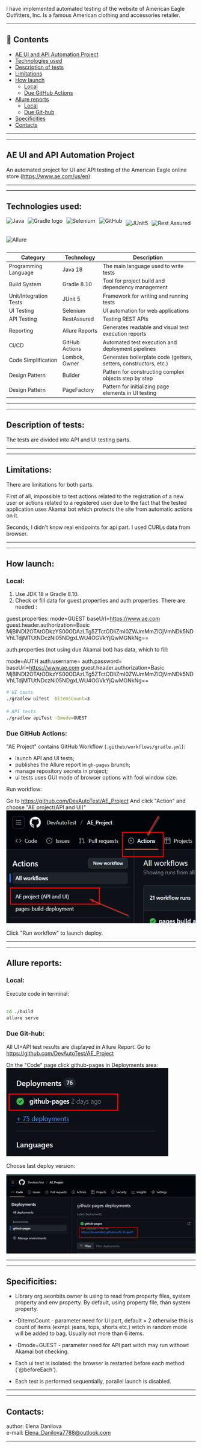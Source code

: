 I have implemented automated testing of the website of American Eagle Outfitters, Inc. 
Is a famous American clothing and accessories retailer.

---

## 📑 Contents

- [AE UI and API Automation Project](#ae-ui-and-api-automation-project)
- [Technologies used](#technologies-used)
- [Description of tests](#description-of-tests)
- [Limitations](#limitations)
- [How launch](#how-launch)
  - [Local](#local)
  - [Due GitHub Actions](#due-github-actions)
- [Allure reports](#allure-reports)
  - [Local](#local)  
  - [Due Git-hub](#due-git-hub)
- [Specificities](#specificities) 
- [Contacts](#contacts)

---
---

## AE UI and API Automation Project

An automated project for UI and API testing of the American Eagle online store (https://www.ae.com/us/en).

---
---

## Technologies used:

<div style="display: flex; flex-wrap: wrap; gap: 10px; align-items: center;"> <img src="https://cdn.jsdelivr.net/gh/devicons/devicon/icons/java/java-original.svg" height="40" alt="Java" /> <img src="https://seeklogo.com/images/G/gradle-logo-D9B7525BD6-seeklogo.com.png" height="40" alt="Gradle logo" /> <img src="https://cdn.jsdelivr.net/gh/devicons/devicon/icons/selenium/selenium-original.svg" height="40" alt="Selenium" /> <img src="https://cdn.jsdelivr.net/gh/devicons/devicon/icons/github/github-original.svg" height="40" alt="GitHub" /> <img src="https://img.shields.io/badge/JUnit5-red?style=for-the-badge&logo=JUnit5&logoColor=white" alt="JUnit5" height="28" /> <img src="https://img.shields.io/badge/Rest%20Assured-339933?style=for-the-badge&logo=rest-assured&logoColor=white" alt="Rest Assured" height="28" /> <img src="https://img.shields.io/badge/Allure-FF69B4?style=for-the-badge&logo=allure&logoColor=white" alt="Allure" height="28" /> </div>


| Category               | Technology     | Description                                                        |
|------------------------|----------------|--------------------------------------------------------------------|
| Programming Language   | Java 18        | The main language used to write tests                              |
| Build System           | Gradle 8.10    | Tool for project build and dependency management                   |
| Unit/Integration Tests | JUnit 5        | Framework for writing and running tests                            |
| UI Testing             | Selenium       | UI automation for web applications                                 |
| API Testing            | RestAssured    | Testing REST APIs                                                  |
| Reporting              | Allure Reports | Generates readable and visual test execution reports               |
| CI/CD                  | GitHub Actions | Automated test execution and deployment pipelines                  |
| Code Simplification    | Lombok, Owner  | Generates boilerplate code (getters, setters, constructors, etc.)  |
| Design Pattern         | Builder        | Pattern for constructing complex objects step by step              |
| Design Pattern         | PageFactory    | Pattern for initializing page elements in UI testing               |


---
---

## Description of tests:

The tests are divided into API and UI testing parts. 

---
---

## Limitations:
There are limitations for both parts.

First of all, impossible to test actions related to the registration of a new user or actions related to a registered user 
due to the fact that the tested application uses Akamai bot which protects the site from automatic actions on it.

Seconds, I didn't know real endpoints for api part. I used CURLs data from browser.

---
---

## How launch:

### Local:

1. Use JDK 18 и Gradle 8.10.
2. Check or fill data for guest.properties and auth.properties. There are needed :

guest.properties:
  mode=GUEST
  baseUrl=https://www.ae.com
  guest.header.authorization=Basic MjBlNDI2OTAtODkzYS00ODAzLTg5ZTctODliZmI0ZWJmMmZlOjVmNDk5NDVhLTdjMTUtNDczNi05NDgxLWU4OGVkYjQwMGNkNg==

 auth.properties (not using due Akamai bot) has data, which to fill:

  mode=AUTH
  auth.username=
  auth.password=
  baseUrl=https://www.ae.com
  guest.header.authorization=Basic MjBlNDI2OTAtODkzYS00ODAzLTg5ZTctODliZmI0ZWJmMmZlOjVmNDk5NDVhLTdjMTUtNDczNi05NDgxLWU4OGVkYjQwMGNkNg==

```bash
# UI tests
./gradlew uiTest -DitemsCount=3

# API tests
./gradlew apiTest -Dmode=GUEST
```

### Due GitHub Actions:

"AE Project" contains GitHub Workflow (`.github/workflows/gradle.yml`):

- launch API and UI tests;
- publishes the Allure report in `gh-pages` brunch;
- manage repository secrets in project;
- ui tests uses GUI mode of browser options with fool window size.

Run workflow:

Go to https://github.com/DevAutoTest/AE_Project
And click "Action" and choose "AE project(API and UI)"
![img_2.png](images/img_2.png)

Click "Run workflow" to launch deploy.

---
---

## Allure reports:

### Local:

Execute code in terminal:

```bash

cd ./build
allure serve

```

### Due Git-hub:

All UI+API test results are displayed in Allure Report.
Go to https://github.com/DevAutoTest/AE_Project

On the "Code" page click github-pages in Deployments area:
![img_3.png](images/img_3.png)

Choose last deploy version:

![img_4.png](images/img_4.png)

---
---

## Specificities:

- Library org.aeonbits.owner is using to read from property files, system property and env property.
  By default, using property file, than system property.

- -DitemsCount - parameter need for UI part, default = 2 otherwise this is count of items (exmpl: jeans, tops, shorts etc.)
   witch in random mode will be added to bag. Usually not more than 6 items.

- -Dmode=GUEST - parameter need for API part witch may run withowt Akamai bot checking.

- Each ui test is isolated: the browser is restarted before each method (`@beforeEach').
- Each test is performed sequentially, parallel launch  is disabled.

---
---

## Contacts:

 author: Elena Danilova  
 e-mail: Elena_Danilova7788@outlook.com

---
